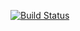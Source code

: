 [![Build Status](https://travis-ci.org/thraxil/spokehub.svg?branch=master)](https://travis-ci.org/thraxil/spokehub)
